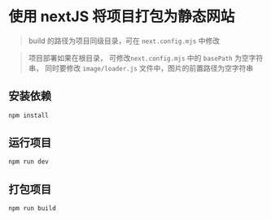 # 使用 nextJS 将项目打包为静态网站

> build 的路径为项目同级目录，可在 `next.config.mjs` 中修改

> 项目部署如果在根目录， 可修改`next.config.mjs` 中的 `basePath` 为空字符串， 同时要修改 `image/loader.js` 文件中，图片的前置路径为空字符串

## 安装依赖

```bash
npm install
```

## 运行项目

```bash
npm run dev
```

## 打包项目

```bash
npm run build
```
